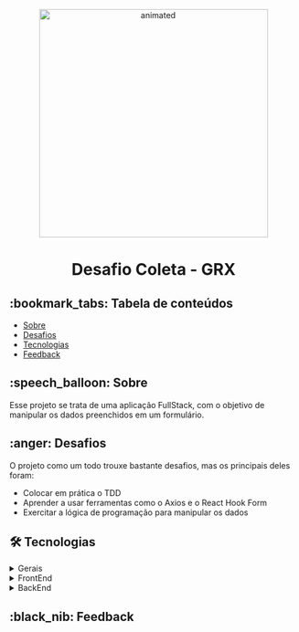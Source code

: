 
<p align="center">
  <img src="https://user-images.githubusercontent.com/85764731/166106858-11ee5567-85e0-49d4-bcb8-51c84886fbeb.gif" alt="animated" width="400" />
</p>
<h1 align="center"> Desafio Coleta - GRX</h1>

<h2> :bookmark_tabs: Tabela de conteúdos </h2>

   * [Sobre](#sobre)
   * [Desafios](#desafios)
   * [Tecnologias](#tecnologias)
   * [Feedback](#feedback)

<h2 id="sobre">:speech_balloon: Sobre </h2>
Esse projeto se trata de uma aplicação FullStack, com o objetivo de manipular os dados preenchidos em um formulário.

<h2 id="desafios">:anger: Desafios </h2> 
O projeto como um todo trouxe bastante desafios, mas os principais deles foram:
<br/>
    <ul> 
      <li> Colocar em prática o TDD </li>
      <li> Aprender a usar ferramentas como o Axios e o React Hook Form</li>
      <li> Exercitar a lógica de programação para manipular os dados</li>
    </ul>

<h2 id="tecnologias"> 🛠 Tecnologias </h2>

<details>
  <summary> Gerais </summary>
    <ul> 
      <li><a href="https://eslint.org/"> ESLint </a></li>
      <li><a href="https://www.docker.com/"> Docker </a></li>
      <li><a href="https://www.typescriptlang.org/"> TypeScript </a></li>
    </ul>
</details>

<details>
  <summary> FrontEnd </summary>
    <ul> 
      <li><a href="https://pt-br.reactjs.org/"> React </a></li>
      <li><a href="https://testing-library.com/docs/react-testing-library/intro/"> React Testing Library </a></li>
      <li><a href="https://react-hook-form.com/"> React Hook Form</a></li>
      <li><a href="https://axios-http.com/docs/intro">Axios</a></li>
    </ul>
</details>

<details>
  <summary> BackEnd </summary>
    <ul> 
      <li><a href="https://nodejs.org/en/">Node.js</a></li>
      <li><a href="https://expressjs.com/pt-br/">Express</a></li>
      <li><a href="https://www.mongodb.com/docs/"> MongoDB</a></li>
      <li><a href="https://mongoosejs.com/docs/api.html">Mongoose</a></li>
    </ul>
</details>

<h2 id="feedback"> :black_nib: Feedback</h2>

